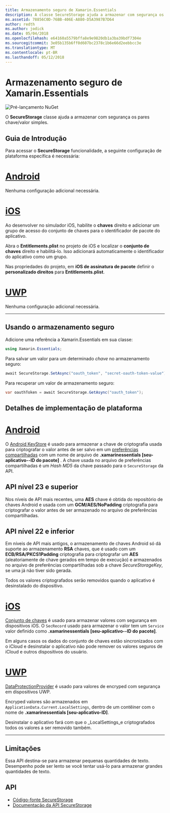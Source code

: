 ```yaml
---
title: Armazenamento seguro de Xamarin.Essentials
description: A classe SecureStorage ajuda a armazenar com segurança os pares chave/valor simples.
ms.assetid: 78856C0D-76BB-406E-A880-D5A3987B7D64
author: redth
ms.author: jodick
ms.date: 05/04/2018
ms.openlocfilehash: e64160a5579bffa8e9e9820db1a3ba39bdf7304e
ms.sourcegitcommit: 3e05b135b6ff0d607bc2378c1b6e66d2eebbcc3e
ms.translationtype: MT
ms.contentlocale: pt-BR
ms.lasthandoff: 05/12/2018
---
```

# <a name="xamarinessentials-secure-storage"></a>Armazenamento seguro de Xamarin.Essentials

![Pré-lançamento NuGet](~/media/shared/pre-release.png)

O **SecureStorage** classe ajuda a armazenar com segurança os pares chave/valor simples.

## <a name="getting-started"></a>Guia de Introdução

Para acessar o **SecureStorage** funcionalidade, a seguinte configuração de plataforma específica é necessária:

# <a name="androidtabandroid"></a>[Android](#tab/android)

Nenhuma configuração adicional necessária.

# <a name="iostabios"></a>[iOS](#tab/ios)

Ao desenvolver no simulador iOS, habilite o **chaves** direito e adicionar um grupo de acesso do conjunto de chaves para o identificador de pacote do aplicativo.

Abra o **Entitlements.plist** no projeto de iOS e localizar o **conjunto de chaves** direito e habilitá-lo. Isso adicionará automaticamente o identificador do aplicativo como um grupo.

Nas propriedades do projeto, em **iOS de assinatura de pacote** definir o **personalizado direitos** para **Entitlements.plist**.

# <a name="uwptabuwp"></a>[UWP](#tab/uwp)

Nenhuma configuração adicional necessária.

-----

## <a name="using-secure-storage"></a>Usando o armazenamento seguro

Adicione uma referência a Xamarin.Essentials em sua classe:

```csharp
using Xamarin.Essentials;
```

Para salvar um valor para um determinado _chave_ no armazenamento seguro:

```csharp
await SecureStorage.SetAsync("oauth_token", "secret-oauth-token-value");
```

Para recuperar um valor de armazenamento seguro:

```csharp
var oauthToken = await SecureStorage.GetAsync("oauth_token");
```

## <a name="platform-implementation-specifics"></a>Detalhes de implementação de plataforma

# <a name="androidtabandroid"></a>[Android](#tab/android)

O [Android KeyStore](https://developer.android.com/training/articles/keystore.html) é usado para armazenar a chave de criptografia usada para criptografar o valor antes de ser salvo em um [preferências compartilhadas](https://developer.android.com/training/data-storage/shared-preferences.html) com um nome de arquivo de **.xamarinessentials [seu-aplicativo--ID do pacote]** .  A chave usada no arquivo de preferências compartilhadas é um _Hash MD5_ da chave passado para o `SecureStorage` da API.

## <a name="api-level-23-and-higher"></a>API nível 23 e superior

Nos níveis de API mais recentes, uma **AES** chave é obtida do repositório de chaves Android e usada com um **GCM/AES/NoPadding** criptografia para criptografar o valor antes de ser armazenado no arquivo de preferências compartilhadas.

## <a name="api-level-22-and-lower"></a>API nível 22 e inferior

Em níveis de API mais antigos, o armazenamento de chaves Android só dá suporte ao armazenamento **RSA** chaves, que é usado com um **ECB/RSA/PKCS1Padding** criptografia para criptografar um **AES** (aleatoriamente de chave gerados em tempo de execução) e armazenados no arquivo de preferências compartilhadas sob a chave _SecureStorageKey_, se uma já não tiver sido gerada.

Todos os valores criptografados serão removidos quando o aplicativo é desinstalado do dispositivo.

# <a name="iostabios"></a>[iOS](#tab/ios)

[Conjunto de chaves](https://developer.xamarin.com/api/type/Android.Security.KeyChain/) é usado para armazenar valores com segurança em dispositivos iOS.  O `SecRecord` usado para armazenar o valor tem um `Service` valor definido como **.xamarinessentials [seu-aplicativo--ID do pacote]**.

Em alguns casos os dados do conjunto de chaves estão sincronizados com o iCloud e desinstalar o aplicativo não pode remover os valores seguros de iCloud e outros dispositivos do usuário.

# <a name="uwptabuwp"></a>[UWP](#tab/uwp)

[DataProtectionProvider](https://docs.microsoft.com/en-us/uwp/api/windows.security.cryptography.dataprotection.dataprotectionprovider) é usado para valores de encryped com segurança em dispositivos UWP.

Encryped valores são armazenados em `ApplicationData.Current.LocalSettings`, dentro de um contêiner com o nome de **.xamarinessentials [seu-aplicativo-ID]**.

Desinstalar o aplicativo fará com que o _LocalSettings_e criptografados todos os valores a ser removido também.

-----

## <a name="limitations"></a>Limitações

Essa API destina-se para armazenar pequenas quantidades de texto.  Desempenho pode ser lento se você tentar usá-lo para armazenar grandes quantidades de texto.

## <a name="api"></a>API

- [Código-fonte SecureStorage](https://github.com/xamarin/Essentials/tree/master/Xamarin.Essentials/SecureStorage)
- [Documentação da API SecureStorage](xref:Xamarin.Essentials.SecureStorage)
